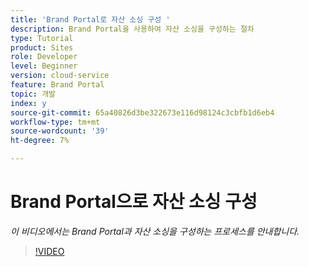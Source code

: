 ```yaml
---
title: 'Brand Portal로 자산 소싱 구성 '
description: Brand Portal을 사용하여 자산 소싱을 구성하는 절차
type: Tutorial
product: Sites
role: Developer
level: Beginner
version: cloud-service
feature: Brand Portal
topic: 개발
index: y
source-git-commit: 65a40826d3be322673e116d98124c3cbfb1d6eb4
workflow-type: tm+mt
source-wordcount: '39'
ht-degree: 7%

---
```



# Brand Portal으로 자산 소싱 구성

*이 비디오에서는 Brand Portal과 자산 소싱을 구성하는 프로세스를 안내합니다.*

>[!VIDEO](https://video.tv.adobe.com/v/335451?quality=9&learn=on)

